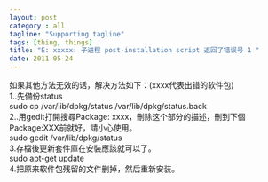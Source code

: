 ```yaml
---
layout: post
category : all
tagline: "Supporting tagline"
tags: [thing, things]
title: "E: xxxxx: 子进程 post-installation script 返回了错误号 1 "
date: 2011-05-24
---
```

如果其他方法无效的话，解决方法如下：(xxxx代表出错的软件包)  
1..先備份status  
sudo cp /var/lib/dpkg/status /var/lib/dpkg/status.back  
2..用gedit打開搜尋Package: xxxx，刪除这个部分的描述，刪到下個Package:XXX前就好，請小心使用。  
sudo gedit /var/lib/dpkg/status  
3.存檔後更新套件庫在安裝應該就可以了。  
sudo apt\-get update  
4.把原来软件包残留的文件删掉，然后重新安装。  
